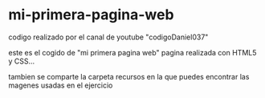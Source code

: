 # mi-primera-pagina-web
codigo realizado por el canal de youtube "codigoDaniel037"

este es el cogido de "mi primera pagina web" pagina realizada 
con HTML5 y CSS... 

tambien se comparte la carpeta recursos en la que puedes encontrar
las magenes usadas en el ejercicio 
